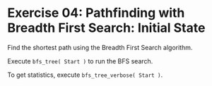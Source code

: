 # Exercise 04: Pathfinding with Breadth First Search: Initial State

Find the shortest path using the Breadth First Search algorithm.

Execute `bfs_tree( Start )` to run the BFS search.

To get statistics, execute `bfs_tree_verbose( Start )`.